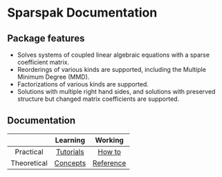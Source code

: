 # Sparspak Documentation


## Package features

- Solves systems of coupled linear algebraic equations with a sparse coefficient matrix.
- Reorderings of various kinds are supported, including the Multiple Minimum Degree (MMD).
- Factorizations of various kinds are supported.
- Solutions with multiple right hand sides, and solutions with preserved structure but changed matrix coefficients are supported. 

## Documentation

|          | Learning    |   Working   |
|:---: | :---: | :---: | 
| Practical    | [Tutorials](tutorials/tutorials.md) | [How to](howto/howto.md) |
| Theoretical    | [Concepts](concepts/concepts.md) | [Reference](reference/reference.md) |




